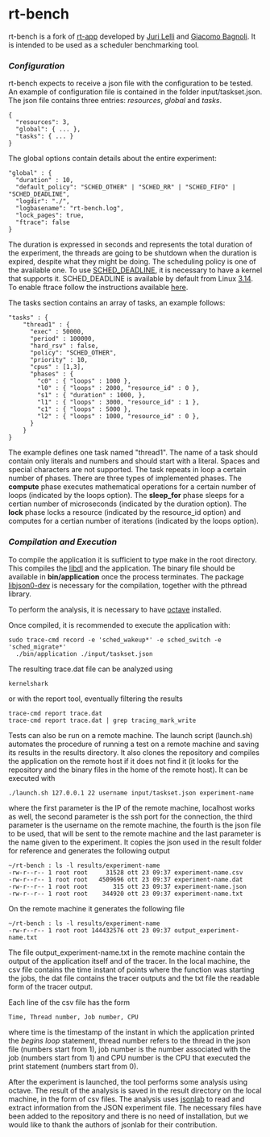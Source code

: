 rt-bench
========

rt-bench is a fork of [rt-app](https://github.com/gbagnoli/rt-app) developed
by [Juri Lelli](https://github.com/jlelli) and [Giacomo
Bagnoli](https://github.com/gbagnoli). It is intended to be used as a
scheduler benchmarking tool.

### _Configuration_
rt-bench expects to receive a json file with the configuration to be tested.
An example of configuration file is contained in the folder
input/taskset.json. The json file contains three entries: _resources_,
_global_ and _tasks_.

``` 
{
  "resources": 3,
  "global": { ... },
  "tasks": { ... }
}
``` 
The global options contain details about the entire experiment:
``` 
"global" : {
  "duration" : 10,
  "default_policy": "SCHED_OTHER" | "SCHED_RR" | "SCHED_FIFO" | "SCHED_DEADLINE",
  "logdir": "./",
  "logbasename": "rt-bench.log",
  "lock_pages": true,
  "ftrace": false
}
``` 

The duration is expressed in seconds and represents the total duration
of the experiment, the threads are going to be shutdown when the
duration is expired, despite what they might be doing. The scheduling
policy is one of the available one. To use
[SCHED_DEADLINE](http://en.wikipedia.org/wiki/SCHED_DEADLINE), it is
necessary to have a kernel that supports it. SCHED_DEADLINE is
available by default from Linux
[3.14](http://kernelnewbies.org/Linux_3.14#head-651929cdcf19cc2e2cfc7feb16b78ef963d195fe).
To enable ftrace follow the instructions available
[here](http://lwn.net/Articles/425583/).

The tasks section contains an array of tasks, an example follows:

``` 
"tasks" : {
    "thread1" : {
      "exec" : 50000,
      "period" : 100000,
      "hard_rsv" : false, 
      "policy": "SCHED_OTHER",
      "priority" : 10,
      "cpus" : [1,3],
      "phases" : {
        "c0" : { "loops" : 1000 },
        "l0" : { "loops" : 2000, "resource_id" : 0 },
        "s1" : { "duration" : 1000, },
        "l1" : { "loops" : 3000, "resource_id" : 1 },
        "c1" : { "loops" : 5000 },
        "l2" : { "loops" : 1000, "resource_id" : 0 },
      }
    }
}
``` 

The example defines one task named "thread1". The name of a task should contain
only literals and numbers and should start with a literal. Spaces and special
characters are not supported.
The task repeats in loop a certain number of phases. There are three types of
implemented phases. The **compute** phase executes mathematical operations for
a certain number of loops (indicated by the loops option).  The **sleep_for**
phase sleeps for a certian number of microseconds (indicated by the duration
option). The **lock** phase locks a resource (indicated by the resource_id
option) and computes for a certian number of iterations (indicated by the
loops option).

### _Compilation and Execution_ ###

To compile the application it is sufficient to type make in the root
directory. This compiles the
[libdl](https://github.com/gbagnoli/rt-app/tree/master/libdl) and the
application. The binary file should be available in
**bin/application** once the process terminates. The package
[libjson0-dev](https://packages.debian.org/search?keywords=libjson0-dev)
is necessary for the compilation, together with the pthread library.

To perform the analysis, it is necessary to have
[octave](https://www.gnu.org/software/octave/) installed.

Once compiled, it is recommended to execute the application with:
```
sudo trace-cmd record -e 'sched_wakeup*' -e sched_switch -e 'sched_migrate*'
  ./bin/application ./input/taskset.json
```
The resulting trace.dat file can be analyzed using
```
kernelshark
```
or with the report tool, eventually filtering the results
```
trace-cmd report trace.dat
trace-cmd report trace.dat | grep tracing_mark_write
```

Tests can also be run on a remote machine. The launch script (launch.sh)
automates the procedure of running a test on a remote machine and saving its
results in the results directory. It also clones the repository and compiles
the application on the remote host if it does not find it (it looks for the
repository and the binary files in the home of the remote host). It can be
executed with

```
./launch.sh 127.0.0.1 22 username input/taskset.json experiment-name
```

where the first parameter is the IP of the remote machine, localhost works as
well, the second parameter is the ssh port for the connection, the third
parameter is the username on the remote machine, the fourth is the json file
to be used, that will be sent to the remote machine and the last parameter is
the name given to the experiment. It copies the json used in the result folder
for reference and generates the following output

```
~/rt-bench : ls -l results/experiment-name
-rw-r--r-- 1 root root     31528 ott 23 09:37 experiment-name.csv
-rw-r--r-- 1 root root   4509696 ott 23 09:37 experiment-name.dat
-rw-r--r-- 1 root root       315 ott 23 09:37 experiment-name.json
-rw-r--r-- 1 root root    344920 ott 23 09:37 experiment-name.txt
```

On the remote machine it generates the following file

```
~/rt-bench : ls -l results/experiment-name
-rw-r--r-- 1 root root 144432576 ott 23 09:37 output_experiment-name.txt
```

The file output_experiment-name.txt in the remote machine contain the output
of the application itself and of the tracer. In the local machine, the csv
file contains the time instant of points where the function was starting the
jobs, the dat file contains the tracer outputs and the txt file the readable
form of the tracer output.

Each line of the csv file has the form
```
Time, Thread number, Job number, CPU
```
where time is the timestamp of the instant in which the application printed
the _begins loop_ statement, thread number refers to the thread in the json
file (numbers start from 1), job number is the number associated with the job
(numbers start from 1) and CPU number is the CPU that executed the print
statement (numbers start from 0).

After the experiment is launched, the tool performs some analysis using
octave. The result of the analysis is saved in the result directory on the
local machine, in the form of csv files. The analysis uses 
[jsonlab](http://iso2mesh.sourceforge.net/cgi-bin/index.cgi?jsonlab) to
read and extract information from the JSON experiment file. The necessary files
have been added to the repository and there is no need of installation, but
we would like to thank the authors of jsonlab for their contribution.
